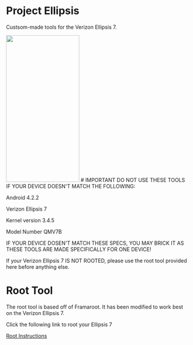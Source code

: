 
# Project Ellipsis
<p>Custsom-made tools for the Verizon Ellipsis 7.</p>
<img src="https://m.media-amazon.com/images/I/816sowERZsL._AC_SY879_.jpg" data-canonical-src="https://m.media-amazon.com/images/I/816sowERZsL._AC_SY879_.jpg" width="200" height="400" />
# IMPORTANT
DO NOT USE THESE TOOLS IF YOUR DEVICE DOESN'T MATCH THE FOLLOWING:
<p>Android 4.2.2</p>
<p>Verizon Ellipsis 7</p>
<p>Kernel version 3.4.5</p>
<p>Model Number QMV7B</p>
<p>IF YOUR DEVICE DOSEN'T MATCH THESE SPECS, YOU MAY BRICK IT AS THESE TOOLS ARE MADE SPECIFICALLY FOR ONE DEVICE!</p>
<p>If your Verizon Ellipsis 7 IS NOT ROOTED, please use the root tool provided here before anything else.</p>

# Root Tool
The root tool is based off of Framaroot. It has been modified to work best on the Verizon Ellipsis 7.
<p>Click the following link to root your Ellipsis 7</p>
<p><a href="https://github.com/wicorn29/Project-Ellipsis/tree/main/Root">Root Instructions</a></p>

